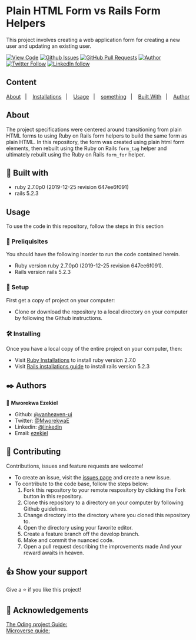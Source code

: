 # Plain HTML Form vs Rails Form Helpers

This project involves creating a web application form for creating a new user and updating an existing user. 
  
[![View Code](https://img.shields.io/badge/View%20-Code-green)](https://github.com/vanheaven-ui/micro-reddit)
[![Github Issues](https://img.shields.io/badge/GitHub-Issues-orange)](https://github.com/vanheaven-ui/micro-reddit/issues)
[![GitHub Pull Requests](https://img.shields.io/badge/GitHub-Pull%20Requests-blue)](https://github.com/vanheaven-ui/micro-reddit/pulls)
[![Author](https://img.shields.io/badge/Github-Author-black)](https://github.com/vanheaven-ui)
[![Twitter Follow](https://img.shields.io/badge/Twitter-Ezekiel-%231DA1F2)](https://twitter.com/MworekwaE)
[![LinkedIn follow](https://img.shields.io/badge/LinkedIn-Ezekiel-%232867B2)](https://www.linkedin.com/in/vanheaven/)


## Content

<a text-align="center" href="#about">About</a>&nbsp;&nbsp;&nbsp;|&nbsp;&nbsp;&nbsp;
<a href="#ins">Installations</a>&nbsp;&nbsp;&nbsp;|&nbsp;&nbsp;&nbsp;
<a href="#usage">Usage</a>&nbsp;&nbsp;&nbsp;|&nbsp;&nbsp;&nbsp;
<a href="#testing">something</a>&nbsp;&nbsp;&nbsp;|&nbsp;&nbsp;&nbsp;
<a href="#with">Built With</a>&nbsp;&nbsp;&nbsp;|&nbsp;&nbsp;&nbsp;
<a href="#author">Author</a>


## About <a name = "about"></a>
The project specifications were centered around transitioning from plain HTML forms to using Ruby on Rails form helpers to build the same form as plain HTML. In this repository, the form was created using plain html form elements, then rebuilt using the Ruby on Rails ``form_tag`` helper and ultimately rebuilt using the Ruby on Rails ``form_for`` helper. 

## 🔧 Built with<a name = "with"></a>

- ruby 2.7.0p0 (2019-12-25 revision 647ee6f091)
- rails 5.2.3

## Usage <a name = "usage"></a>
To use the code in this repository, follow the steps in this section

### 🔨 Preliquisites
 You should have the following inorder to run the code contained herein.
- Ruby version ruby 2.7.0p0 (2019-12-25 revision 647ee6f091). 
- Rails version rails 5.2.3

### 🔨 Setup
First get a copy of project on your computer:
- Clone or download the repository to a local directory on your computer by following the Github instructions.

### 🛠 Installing <a name = "ins"></a>
Once you have a local copy of the entire project on your computer, then:

- Visit [Ruby Installations](https://www.ruby-lang.org/en/documentation/installation/) to install ruby version  2.7.0
- Visit [Rails installations guide](https://guides.rubyonrails.org/v5.0/getting_started.html) to install rails version 5.2.3

## ✒️  Authors <a name = "author"></a>

👤 **Mworekwa Ezekiel**

- Github: [@vanheaven-ui](https://github.com/vanheaven-ui)
- Twitter: [@MworekwaE](https://twitter.com/MworekwaE)
- Linkedin: [@linkedin](https://www.linkedin.com/in/vanheaven/)
- Email: [ezekiel](mailto:vanheaven6@gmail.com)

## 🤝 Contributing

Contributions, issues and feature requests are welcome!

- To create an issue, visit the [issues page](https://github.com/vanheaven-ui/ruby-telegram-bot/issues) and create a new issue.
- To contribute to the code base, follow the steps below:
  1. Fork this repository to your remote respository by clicking the Fork button in this repository.
  2. Clone this repository to a directory on your computer by following Github guidelines.
  3. Change directory into the directory where you cloned this repository to.
  4. Open the directory using your favorite editor.
  5. Create a feature branch off the develop branch.
  5. Make and commit the nuanced code.
  6. Open a pull request describing the improvements made
And your reward awaits in heaven.


## 👍 Show your support

Give a ⭐️ if you like this project!

## :clap: Acknowledgements
[The Oding project Guide:](https://www.theodinproject.com/courses/ruby-on-rails/lessons/forms)<br />
[Microverse guide:](https://microverse.pathwright.com/library/fast-track-curriculum/69047/path/step/49722535)

